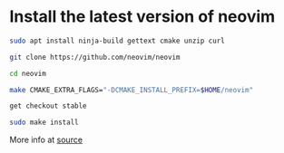 # Install the latest version of neovim

```bash
sudo apt install ninja-build gettext cmake unzip curl

git clone https://github.com/neovim/neovim

cd neovim

make CMAKE_EXTRA_FLAGS="-DCMAKE_INSTALL_PREFIX=$HOME/neovim"

get checkout stable

sudo make install
```
More info at [source](https://forums.raspberrypi.com/viewtopic.php?t=367119)
